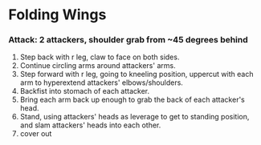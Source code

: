 # Folding Wings

### Attack: 2 attackers, shoulder grab from ~45 degrees behind

1. Step back with r leg, claw to face on both sides.
1. Continue circling arms around attackers' arms.
1. Step forward with r leg, going to kneeling position, uppercut with each arm to hyperextend attackers' elbows/shoulders.
1. Backfist into stomach of each attacker.
1. Bring each arm back up enough to grab the back of each attacker's head.
1. Stand, using attackers' heads as leverage to get to standing position, and slam attackers' heads into each other.
1. cover out